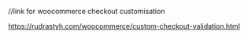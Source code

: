 
//link for woocommerce checkout customisation

https://rudrastyh.com/woocommerce/custom-checkout-validation.html
